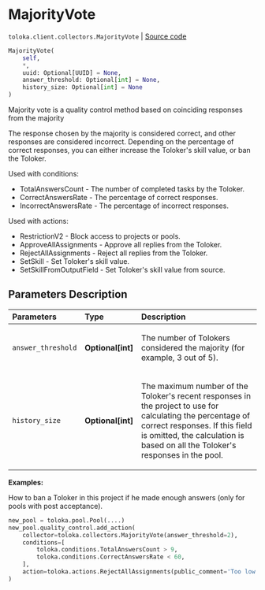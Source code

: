 # MajorityVote
`toloka.client.collectors.MajorityVote` | [Source code](https://github.com/Toloka/toloka-kit/blob/v1.0.1/src/client/collectors.py#L381)

```python
MajorityVote(
    self,
    *,
    uuid: Optional[UUID] = None,
    answer_threshold: Optional[int] = None,
    history_size: Optional[int] = None
)
```

Majority vote is a quality control method based on coinciding responses from the majority


The response chosen by the majority is considered correct, and other responses are considered incorrect.
Depending on the percentage of correct responses, you can either increase the Toloker's skill value, or ban the Toloker.

Used with conditions:
* TotalAnswersCount - The number of completed tasks by the Toloker.
* CorrectAnswersRate - The percentage of correct responses.
* IncorrectAnswersRate - The percentage of incorrect responses.

Used with actions:
* RestrictionV2 - Block access to projects or pools.
* ApproveAllAssignments - Approve all replies from the Toloker.
* RejectAllAssignments - Reject all replies from the Toloker.
* SetSkill - Set Toloker's skill value.
* SetSkillFromOutputField - Set Toloker's skill value from source.

## Parameters Description

| Parameters | Type | Description |
| :----------| :----| :-----------|
`answer_threshold`|**Optional\[int\]**|<p>The number of Tolokers considered the majority (for example, 3 out of 5).</p>
`history_size`|**Optional\[int\]**|<p>The maximum number of the Toloker&#x27;s recent responses in the project to use for calculating the percentage of correct responses. If this field is omitted, the calculation is based on all the Toloker&#x27;s responses in the pool.</p>

**Examples:**

How to ban a Toloker in this project if he made enough answers (only for pools with post acceptance).

```python
new_pool = toloka.pool.Pool(....)
new_pool.quality_control.add_action(
    collector=toloka.collectors.MajorityVote(answer_threshold=2),
    conditions=[
        toloka.conditions.TotalAnswersCount > 9,
        toloka.conditions.CorrectAnswersRate < 60,
    ],
    action=toloka.actions.RejectAllAssignments(public_comment='Too low quality')
)
```
